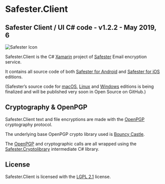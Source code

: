 # Safester.Client

## Safester Client / UI C# code - v1.2.2 - May 2019, 6



<img src="https://www.runsafester.net/img/safester-new-64x64.png" alt="Safester Icon"/>



Safester.Client is the C# [Xamarin](https://visualstudio.microsoft.com/xamarin/) project of [Safester](https://www.safester.net) Email encryption service. 

It contains all source code of both [Safester for Android](https://safester.net/install_android/) and [Safester for iOS](https://safester.net/install_ios/) editions. 

(Safester’s source code for [macOS](https://safester.net/install_macos/),  [Linux](https://safester.net/install_linux/) and [Windows](https://safester.net/install_windows/) editions is being finalized and will be published very soon in Open Source on GitHub.)

## Cryptography & OpenPGP

Safester.Client text and file encryptions are made with the  [OpenPGP](https://www.openpgp.org/)  cryptography protocol. 

The underlying base OpenPGP crypto library used is [Bouncy Castle](http://www.bouncycastle.org/csharp/). 

The [OpenPGP](https://www.openpgp.org/) and cryptographic calls are all wrapped using the [Safester.Cryptolibrary](https://github.com/kawansoft/Safester.CryptoLibrary) intermediate C# library.

## License

Safester.Client is licensed with the [LGPL  2.1](https://github.com/ndepomereu/Safester.Client/blob/master/LICENSE) license.





